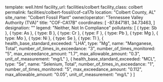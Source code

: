 template: well.html
facility_url: facilities/colbert
facility_class: colbert
permalink: facilities/colbert-fossil/cof-ca17b
location: "Colbert County, AL"
site_name: "Colbert Fossil Plant"
owner/operator: "Tennessee Valley Authority (TVA)"
title: "COF-CA17B"
coordinates: [
    -87.847181,
    34.73463,
]
designation: ""
legend: "Neither, Not In Compliance"
pollutants: [
  {
    type: Sb
  },
  {
    type: As
  },
  {
    type: B
  },
  {
    type: Cr
  },
  {
    type: F
  },
  {
    type: Pb
  },
  {
    type: Mg
  },
  {
    type: Mo
  },
  {
    type: Ni
  },
  {
    type: Se
  },
  {
    type: Tl
  },
  {
    health_base_standard_exceeded: "LHA",
    type: "Mg",
    name: "Manganese, Total",
    number_of_times_in_exceedance: "3",
    number_of_times_monitored: "5",
    max_exceedance_amount: "1.7",
    max_allowable_amount: "0.3",
    unit_of_measurement: "mg/L"
  },
  {
    health_base_standard_exceeded: "MCL",
    type: "Se",
    name: "Selenium, Total",
    number_of_times_in_exceedance: "1",
    number_of_times_monitored: "5",
    max_exceedance_amount: "0.112",
    max_allowable_amount: "0.05",
    unit_of_measurement: "mg/L"
  }
]
    